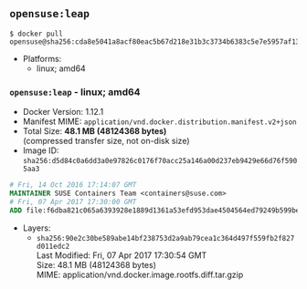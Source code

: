 ## `opensuse:leap`

```console
$ docker pull opensuse@sha256:cda8e5041a8acf80eac5b67d218e31b3c3734b6383c5e7e5957af134d3b28208
```

-	Platforms:
	-	linux; amd64

### `opensuse:leap` - linux; amd64

-	Docker Version: 1.12.1
-	Manifest MIME: `application/vnd.docker.distribution.manifest.v2+json`
-	Total Size: **48.1 MB (48124368 bytes)**  
	(compressed transfer size, not on-disk size)
-	Image ID: `sha256:d5d84c0a6dd3a0e97826c0176f70acc25a146a00d237eb9429e66d76f5905aa3`

```dockerfile
# Fri, 14 Oct 2016 17:14:07 GMT
MAINTAINER SUSE Containers Team <containers@suse.com>
# Fri, 07 Apr 2017 17:30:00 GMT
ADD file:f6dba821c065a6393928e1889d1361a53efd953dae4504564ed79249b599bedb in / 
```

-	Layers:
	-	`sha256:90e2c30be589abe14bf238753d2a9ab79cea1c364d497f559fb2f827d011edc2`  
		Last Modified: Fri, 07 Apr 2017 17:30:54 GMT  
		Size: 48.1 MB (48124368 bytes)  
		MIME: application/vnd.docker.image.rootfs.diff.tar.gzip
